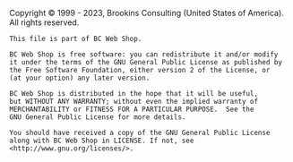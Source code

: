 ﻿Copyright © 1999 - 2023, Brookins Consulting (United States of America). All rights reserved.

    This file is part of BC Web Shop.

    BC Web Shop is free software: you can redistribute it and/or modify
    it under the terms of the GNU General Public License as published by
    the Free Software Foundation, either version 2 of the License, or
    (at your option) any later version.

    BC Web Shop is distributed in the hope that it will be useful,
    but WITHOUT ANY WARRANTY; without even the implied warranty of
    MERCHANTABILITY or FITNESS FOR A PARTICULAR PURPOSE.  See the
    GNU General Public License for more details.

    You should have received a copy of the GNU General Public License
    along with BC Web Shop in LICENSE. If not, see <http://www.gnu.org/licenses/>.
